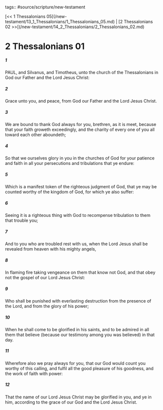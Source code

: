 tags:: #source/scripture/new-testament

[<< 1 Thessalonians 05[(/new-testament/13_1_Thessalonians/1_Thessalonians_05.md) | [2 Thessalonians 02 >>[(/new-testament/14_2_Thessalonians/2_Thessalonians_02.md)

# 2 Thessalonians 01

##### 1

PAUL, and Silvanus, and Timotheus, unto the church of the Thessalonians in God our Father and the Lord Jesus Christ:

##### 2

Grace unto you, and peace, from God our Father and the Lord Jesus Christ.

##### 3

We are bound to thank God always for you, brethren, as it is meet, because that your faith groweth exceedingly, and the charity of every one of you all toward each other aboundeth;

##### 4

So that we ourselves glory in you in the churches of God for your patience and faith in all your persecutions and tribulations that ye endure:

##### 5

Which is a manifest token of the righteous judgment of God, that ye may be counted worthy of the kingdom of God, for which ye also suffer:

##### 6

Seeing it is a righteous thing with God to recompense tribulation to them that trouble you;

##### 7

And to you who are troubled rest with us, when the Lord Jesus shall be revealed from heaven with his mighty angels,

##### 8

In flaming fire taking vengeance on them that know not God, and that obey not the gospel of our Lord Jesus Christ:

##### 9

Who shall be punished with everlasting destruction from the presence of the Lord, and from the glory of his power;

##### 10

When he shall come to be glorified in his saints, and to be admired in all them that believe (because our testimony among you was believed) in that day.

##### 11

Wherefore also we pray always for you, that our God would count you worthy of this calling, and fulfil all the good pleasure of his goodness, and the work of faith with power:

##### 12

That the name of our Lord Jesus Christ may be glorified in you, and ye in him, according to the grace of our God and the Lord Jesus Christ.
